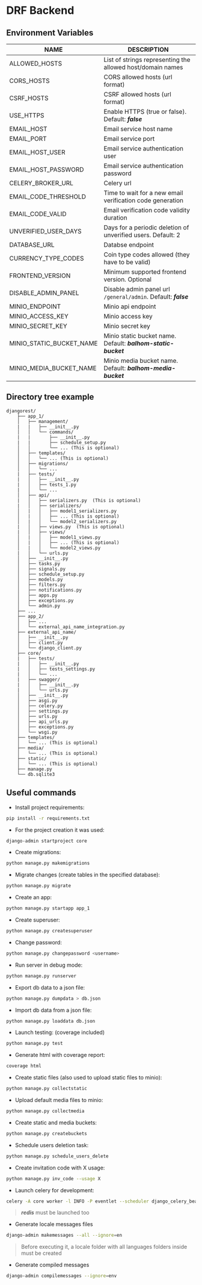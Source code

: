 # DRF Backend

## Environment Variables

| NAME                     | DESCRIPTION                                                    |
| ------------------------ | -------------------------------------------------------------- |
| ALLOWED_HOSTS            | List of strings representing the allowed host/domain names     |
| CORS_HOSTS               | CORS allowed hosts (url format)                                |
| CSRF_HOSTS               | CSRF allowed hosts (url format)                                |
| USE_HTTPS                | Enable HTTPS (true or false). Default: ***false***             |
| EMAIL_HOST               | Email service host name                                        |
| EMAIL_PORT               | Email service port                                             |
| EMAIL_HOST_USER          | Email service authentication user                              |
| EMAIL_HOST_PASSWORD      | Email service authentication password                          |
| CELERY_BROKER_URL        | Celery url                                                     |
| EMAIL_CODE_THRESHOLD     | Time to wait for a new email verification code generation      |
| EMAIL_CODE_VALID         | Email verification code validity duration                      |
| UNVERIFIED_USER_DAYS     | Days for a periodic deletion of unverified users. Default: 2   |
| DATABASE_URL             | Databse endpoint                                               |
| CURRENCY_TYPE_CODES      | Coin type codes allowed (they have to be valid)                |
| FRONTEND_VERSION         | Minimum supported frontend version. Optional                   |
| DISABLE_ADMIN_PANEL      | Disable admin panel url `/general/admin`. Default: ***false*** |
| MINIO_ENDPOINT           | Minio api endpoint                                             |
| MINIO_ACCESS_KEY         | Minio access key                                               |
| MINIO_SECRET_KEY         | Minio secret key                                               |
| MINIO_STATIC_BUCKET_NAME | Minio static bucket name. Default: ***balhom-static-bucket***  |
| MINIO_MEDIA_BUCKET_NAME  | Minio media bucket name. Default: ***balhom-media-bucket***    |

## Directory tree example

~~~
djangorest/
    ├── app_1/
    │   ├── management/
    |   |   ├── __init__.py
    │   │   └── commands/
    |   |       ├── __init__.py
    |   |       ├── schedule_setup.py
    │   │       └── ... (This is optional)
    │   ├── templates/
    │   │   └── ... (This is optional)
    │   ├── migrations/
    │   │   └── ...
    |   ├── tests/
    |   │   ├── __init__.py
    |   │   ├── tests_1.py
    |   │   └── ...
    │   ├── api/
    |   │   ├── serializers.py  (This is optional)
    |   │   ├── serializers/
    │   |   │   ├── model1_serializers.py
    │   |   │   ├── ... (This is optional)
    │   |   │   └── model2_serializers.py
    |   │   ├── views.py  (This is optional)
    |   │   ├── views/
    │   |   │   ├── model1_views.py
    │   |   │   ├── ... (This is optional)
    │   |   │   └── model2_views.py
    |   │   └── urls.py
    │   ├── __init__.py
    │   ├── tasks.py
    │   ├── signals.py
    │   ├── schedule_setup.py
    │   ├── models.py
    │   ├── filters.py
    │   ├── notifications.py
    │   ├── apps.py
    │   ├── exceptions.py
    │   └── admin.py
    ├── ...
    ├── app_2/
    │   ├── ...
    │   └── external_api_name_integration.py
    ├── external_api_name/
    │   ├── __init__.py
    │   ├── client.py
    │   └── django_client.py
    ├── core/
    |   ├── tests/
    |   │   ├── __init__.py
    |   │   ├── tests_settings.py
    |   │   └── ...
    |   ├── swagger/
    |   │   ├── __init__.py
    |   │   └── urls.py
    │   ├── __init__.py
    │   ├── asgi.py
    │   ├── celery.py
    │   ├── settings.py
    │   ├── urls.py
    │   ├── api_urls.py
    │   ├── exceptions.py
    │   └── wsgi.py
    ├── templates/
    │   └── ... (This is optional)
    ├── media/
    │   └── ... (This is optional)
    ├── static/
    │   └── ... (This is optional)
    ├── manage.py
    └── db.sqlite3
~~~

## Useful commands

* Install project requirements:

~~~bash
pip install -r requirements.txt
~~~

* For the project creation it was used:

~~~bash
django-admin startproject core
~~~

* Create migrations:

~~~bash
python manage.py makemigrations
~~~

* Migrate changes (create tables in the specified database):

~~~bash
python manage.py migrate
~~~

* Create an app:

~~~bash
python manage.py startapp app_1
~~~

* Create superuser:

~~~bash
python manage.py createsuperuser
~~~

* Change password:

~~~bash
python manage.py changepassword <username>
~~~

* Run server in debug mode:

~~~bash
python manage.py runserver 
~~~

* Export db data to a json file:

~~~bash
python manage.py dumpdata > db.json
~~~

* Import db data from a json file:

~~~bash
python manage.py loaddata db.json
~~~

* Launch testing: (coverage included)

~~~bash
python manage.py test
~~~

* Generate html with coverage report:

~~~bash
coverage html
~~~

* Create static files (also used to upload static files to minio):

~~~bash
python manage.py collectstatic
~~~

* Upload default media files to minio:

~~~bash
python manage.py collectmedia
~~~

* Create static and media buckets:

~~~bash
python manage.py createbuckets
~~~

* Schedule users deletion task:

~~~bash
python manage.py schedule_users_delete
~~~

* Create invitation code with X usage:

~~~bash
python manage.py inv_code --usage X
~~~

* Launch celery for development:

~~~bash
celery -A core worker -l INFO -P eventlet --scheduler django_celery_beat.schedulers:DatabaseScheduler
~~~

> ***redis*** must be launched too

* Generate locale messages files

~~~bash
django-admin makemessages --all --ignore=en
~~~

> Before executing it, a locale folder with all languages folders inside must be created

* Generate compiled messages

~~~bash
django-admin compilemessages --ignore=env
~~~
